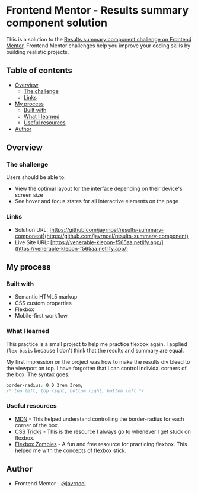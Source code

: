 # Frontend Mentor - Results summary component solution

This is a solution to the [Results summary component challenge on Frontend Mentor](https://www.frontendmentor.io/challenges/results-summary-component-CE_K6s0maV). Frontend Mentor challenges help you improve your coding skills by building realistic projects.

## Table of contents

- [Overview](#overview)
  - [The challenge](#the-challenge)
  - [Links](#links)
- [My process](#my-process)
  - [Built with](#built-with)
  - [What I learned](#what-i-learned)
  - [Useful resources](#useful-resources)
- [Author](#author)

## Overview

### The challenge

Users should be able to:

- View the optimal layout for the interface depending on their device's screen size
- See hover and focus states for all interactive elements on the page

### Links

- Solution URL: [https://github.com/jayrnoel/results-summary-component](https://github.com/jayrnoel/results-summary-component)
- Live Site URL: [https://venerable-klepon-f565aa.netlify.app/](https://venerable-klepon-f565aa.netlify.app/)

## My process

### Built with

- Semantic HTML5 markup
- CSS custom properties
- Flexbox
- Mobile-first workflow

### What I learned

This practice is a small project to help me practice flexbox again. I applied `flex-basis` because I don't think that the results and summary are equal.

My first impression on the project was how to make the results div bleed to the viewport on top. I have forgotten that I can control individal corners of the box.
The syntax goes:

```css
border-radius: 0 0 3rem 3rem;
/* top left, top right, bottom right, bottom left */
```

### Useful resources

- [MDN](https://developer.mozilla.org/en-US/docs/Web/CSS/border-radius) - This helped understand controlling the border-radius for each corner of the box.
- [CSS Tricks](https://css-tricks.com/snippets/css/a-guide-to-flexbox/) - This is the resource I always go to whenever I get stuck on flexbox.
- [Flexbox Zombies](https://flexboxzombies.com/p/flexbox-zombies) - A fun and free resource for practicing flexbox. This helped me with the concepts of flexbox stick.

## Author

- Frontend Mentor - [@jayrnoel](https://www.frontendmentor.io/profile/jayrnoel)
